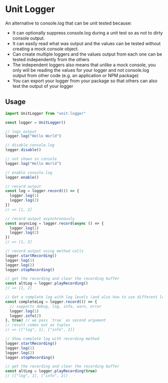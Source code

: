 # Unit Logger

An alternative to console.log that can be unit tested because:

- It can optionally suppress console.log during a unit test so as not to dirty console output.
- It can easily read what was output and the values can be tested without creating a mock console object.
- Can create multiple loggers and the values output from each one can be tested independently from the others
- The independent loggers also means that unlike a mock console, you only will be reading the values for your logger and not console.log output from other code (e.g. an application or NPM package)
- You can export your logger from your package so that others can also test the output of your logger

## Usage

```typescript
import UnitLogger from "unit-logger"

const logger = UnitLogger()

// logs output
logger.log("Hello World")

// disable console.log
logger.disable()

// not shown in console
logger.log("Hello World")

// enable console.log
logger.enable()

// record output
const log = logger.record(() => {
  logger.log(1)
  logger.log(2)
})
// => [1, 2]

// record output asynchronously
const asyncLog = logger.record(async () => {
  logger.log(1)
  logger.log(2)
})
// => [1, 2]

// record output using method calls
logger.startRecording()
logger.log(1)
logger.log(2)
logger.stopRecording()

// get the recording and clear the recording buffer
const altLog = logger.playRecording()
// => [1, 2]

// Get a complete log with log levels (and also how to use different log levels)
const completeLog = logger.record(() => {
  // supports debug, log, info, warn, error
  logger.log(1)
  logger.info(2)
}, true) // we pass `true` as second argument
// result comes out as tuples
// => [["log", 1], ["info", 2]]

// Show complete log with recording method
logger.startRecording()
logger.log(1)
logger.log(2)
logger.stopRecording()

// get the recording and clear the recording buffer
const altLog = logger.playRecording(true)
// [["log", 1], ["info", 2]]
```
